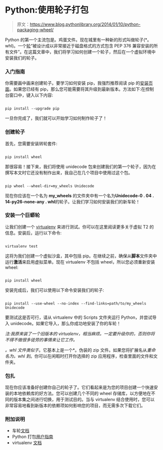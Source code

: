 # Python:使用轮子打包

> 原文：<https://www.blog.pythonlibrary.org/2014/01/10/python-packaging-wheel/>

Python 的第一个主流包是。鸡蛋文件。现在城里有一种新的形式叫做轮子(*。whl)。一个[轮](https://wheel.readthedocs.org/en/latest/)“被设计成以非常接近于磁盘格式的方式包含 PEP 376 兼容安装的所有文件”。在这篇文章中，我们将学习如何创建一个轮子，然后在一个虚拟环境中安装我们的轮子。

### 入门指南

你需要画中画来创建轮子。要学习如何安装 pip，我强烈推荐阅读 pip 的[安装页面](http://www.pip-installer.org/en/latest/installing.html)。如果您已经有 pip，那么您可能需要将其升级到最新版本。方法如下:在控制台窗口中，键入以下内容:

```

pip install --upgrade pip

```

一旦你完成了，我们就可以开始学习如何制作轮子了！

### 创建轮子

首先，您需要安装转轮套件:

```

pip install wheel

```

那很容易！接下来，我们将使用 unidecode 包来创建我们的第一个轮子，因为在撰写本文时它还没有制作出来，我自己在几个项目中使用过这个包。

```

pip wheel --wheel-dir=my_wheels Unidecode

```

现在你应该在一个名为 **my_wheels** 的文件夹中有一个名为**Unidecode-0 . 04 . 14-py26-none-any . whl**的轮子。让我们学习如何安装我们的新车轮！

### 安装一个巨蟒轮

让我们创建一个 [virtualenv](https://pypi.python.org/pypi/virtualenv) 来进行测试。你可以在这里阅读更多关于虚拟 T2 的信息。安装后，运行以下命令:

```

virtualenv test

```

这将为我们创建一个虚拟沙盒，其中包括 pip。在继续之前，确保从**脚本**文件夹中运行**激活**来启用虚拟菜单。现在 virtualenv 不包括 wheel，所以您必须重新安装 wheel:

```

pip install wheel

```

安装完成后，我们可以使用以下命令安装我们的轮子:

```

pip install --use-wheel --no-index --find-links=path/to/my_wheels Unidecode

```

要测试这是否可行，请从 virtualenv 中的 Scripts 文件夹运行 Python，并尝试导入 unidecode。如果它导入，那么你成功地安装了你的车轮！

*注:我原来装了一个旧版本的 virtualenv，相当麻烦。一定要升级你的，否则你将不得不做很多徒劳的事情来让它工作。*

*。whl 文件类似于*。它基本上是一个*。伪装的 zip 文件。如果您将扩展名从*重命名为。whl 到*。你可以在闲暇时打开你选择的 zip 应用程序，检查里面的文件和文件夹。

### 包扎

现在你应该准备好创建你自己的轮子了。它们看起来是为您的项目创建一个快速安装的本地依赖库的好方法。您可以创建几个不同的 wheel 存储库，以方便地在不同的版本集之间进行切换，用于测试目的。当与 virtualenv 结合使用时，您可以非常容易地看到新版本的依赖项如何影响您的项目，而无需多次下载它们。

### 附加说明

*   车轮[文档](https://wheel.readthedocs.org/en/latest/)
*   Python 打包[用户指南](https://python-packaging-user-guide.readthedocs.org/en/latest/current.html) 
*   virtualenv [文档](http://www.virtualenv.org/en/latest/)